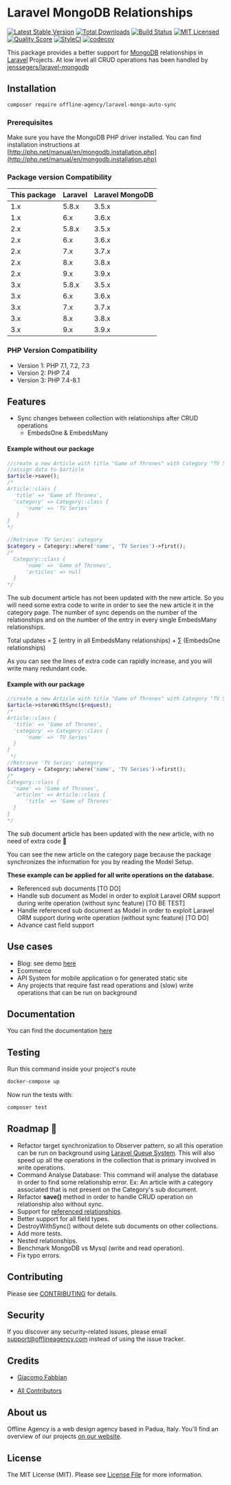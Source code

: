 # Laravel MongoDB Relationships
[![Latest Stable Version](https://poser.pugx.org/offline-agency/laravel-mongo-auto-sync/v/stable)](https://packagist.org/packages/offline-agency/laravel-mongo-auto-sync)
[![Total Downloads](https://img.shields.io/packagist/dt/offline-agency/laravel-mongo-auto-sync.svg?style=flat-square)](https://packagist.org/packages/offline-agency/laravel-mongo-auto-sync)
[![Build Status](https://github.com/offline-agency/laravel-mongo-auto-sync/actions/workflows/build-ci.yml/badge.svg)](https://github.com/offline-agency/laravel-mongo-auto-sync/actions/workflows/build-ci.yml)
[![MIT Licensed](https://img.shields.io/badge/license-MIT-brightgreen.svg?style=flat-square)](LICENSE.md)
[![Quality Score](https://img.shields.io/scrutinizer/g/offline-agency/laravel-mongo-auto-sync.svg?style=flat-square)](https://scrutinizer-ci.com/g/offline-agency/laravel-mongo-auto-sync)
[![StyleCI](https://github.styleci.io/repos/167277388/shield)](https://styleci.io/repos/167277388)
[![codecov](https://codecov.io/gh/offline-agency/laravel-mongo-auto-sync/branch/master/graph/badge.svg?token=0BHADJQYAW)](https://codecov.io/gh/offline-agency/laravel-mongo-auto-sync)

This package provides a better support for [MongoDB](https://www.mongodb.com) relationships in [Laravel](https://laravel.com/) Projects.
At low level all CRUD operations has been handled by [jenssegers/laravel-mongodb](https://github.com/jenssegers/laravel-mongodb)

## Installation

```bash
composer require offline-agency/laravel-mongo-auto-sync
```

### Prerequisites
Make sure you have the MongoDB PHP driver installed. You can find installation instructions at [http://php.net/manual/en/mongodb.installation.php](http://php.net/manual/en/mongodb.installation.php)

### Package version Compatibility

| This package | Laravel | Laravel MongoDB |
|--------------|---------|-----------------|
| 1.x          | 5.8.x   | 3.5.x           |
| 1.x          | 6.x     | 3.6.x           |
| 2.x          | 5.8.x   | 3.5.x           |
| 2.x          | 6.x     | 3.6.x           |
| 2.x          | 7.x     | 3.7.x           |
| 2.x          | 8.x     | 3.8.x           |
| 2.x          | 9.x     | 3.9.x           |
| 3.x          | 5.8.x   | 3.5.x           |
| 3.x          | 6.x     | 3.6.x           |
| 3.x          | 7.x     | 3.7.x           |
| 3.x          | 8.x     | 3.8.x           |
| 3.x          | 9.x     | 3.9.x           |

### PHP Version Compatibility
- Version 1: PHP 7.1, 7.2, 7.3
- Version 2: PHP 7.4
- Version 3: PHP 7.4-8.1

## Features
- Sync changes between collection with relationships after CRUD operations
    - EmbedsOne & EmbedsMany 
    
#### Example without our package
  
  ``` php
  //create a new Article with title "Game of Thrones" with Category "TV Series"
  //assign data to $article       
  $article->save();
  /*
  Article::class {
    'title' => 'Game of Thrones',
    'category' => Category::class {
        'name' => 'TV Series'
     }
  }
  */
  
  //Retrieve 'TV Series' category
  $category = Category::where('name', 'TV Series')->first();
  /*
    Category::class {
        'name' => 'Game of Thrones',
        'articles' => null
    }
  */ 
  ```
  
The sub document article has not been updated with the new article. So you will need some extra code to write in order to see the new article it in the category page. The number of sync depends on the number of the relationships and on the number of the entry in every single EmbedsMany relationships.
  
Total updates = ∑ (entry in all EmbedsMany relationships) + ∑ (EmbedsOne relationships)
  
As you can see the lines of extra code can rapidly increase, and you will write many redundant code.
 
#### Example with our package
  
  ``` php
  //create a new Article with title "Game of Thrones" with Category "TV Series"
  $article->storeWithSync($request);
  /*
  Article::class {
    'title' => 'Game of Thrones',
    'category' => Category::class {
        'name' => 'TV Series'
    }
  }
   */
  //Retrieve 'TV Series' category
  $category = Category::where('name', 'TV Series')->first();   
 /*
  Category::class {
    'name' => 'Game of Thrones',
    'articles' => Article::class {
        'title' => 'Game of Thrones'
    }
  }
  */ 
  ```
The sub document article has been updated with the new article, with no need of extra code :tada: 

You can see the new article on the category page because the package synchronizes the information for you by reading the Model Setup.
  
**These example can be applied for all write operations on the database.**
- Referenced sub documents [TO DO] 
- Handle sub document as Model in order to exploit Laravel ORM support during write operation (without sync feature) [TO BE TEST] 
- Handle referenced sub document as Model in order to exploit Laravel ORM support during write operation (without sync feature) [TO DO] 
- Advance cast field support

## Use cases
- Blog: see demo [here](https://github.com/offline-agency/laravel-mongodb-blog)
- Ecommerce
- API System for mobile application o for generated static site
- Any projects that require fast read operations and (slow) write operations that can be run on background

## Documentation
You can find the documentation [here](https://docs.offlineagency.com/laravel-mongo-auto-sync/)

## Testing

Run this command inside your project's route
``` bash
docker-compose up
```

Now run the tests with:
``` bash
composer test
```

## Roadmap :rocket:
- Refactor target synchronization to Observer pattern, so all this operation can be run on background using [Laravel Queue System](https://laravel.com/docs/5.8/queues). This will also speed up all the operations in the collection that is primary involved in write operations.
- Command Analyse Database: This command will analyse the database in order to find some relationship error. 
Ex: An article with a category associated that is not present on the Category's sub document.
- Refactor **save()** method in order to handle CRUD operation on relationship also without sync.
- Support for [referenced relationships](https://docs.mongodb.com/manual/tutorial/model-referenced-one-to-many-relationships-between-documents/).
- Better support for all field types.
- DestroyWithSync() without delete sub documents on other collections.
- Add more tests.
- Nested relationships.
- Benchmark MongoDB vs Mysql (write and read operation).
- Fix typo errors.

## Contributing
Please see [CONTRIBUTING](CONTRIBUTING.md) for details.

## Security
If you discover any security-related issues, please email support@offlineagency.com instead of using the issue tracker.



## Credits
- [Giacomo Fabbian](https://github.com/Giacomo92)

- [All Contributors](https://github.com/offline-agency/laravel-mongo-auto-sync/graphs/contributors)

## About us
Offline Agency is a web design agency based in Padua, Italy. You'll find an overview of our projects [on our website](https://offlineagency.it/#home).

## License
The MIT License (MIT). Please see [License File](LICENSE.md) for more information.
